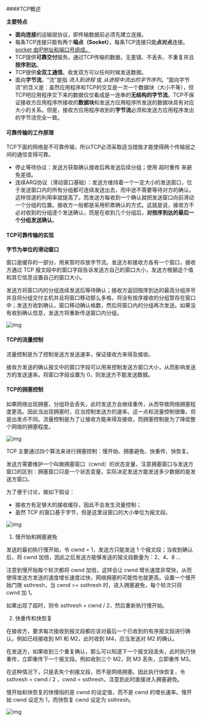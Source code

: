 ####TCP概述

**主要特点**

- **面向连接**的运输层协议，即传输数据前必须先建立连接。
- 每条TCP连接只能有两个**端点（Socket）**，每条TCP连接只能**点对点**连接。<u>socket 由IP地址和端口号组成。</u>
- TCP提供**可靠交付**服务。通过TCP传输的数据，无差错、不丢失、不重复并且**按序到达**。
- TCP提供**全双工通信**。收发双方可以任何时候发送数据。
- 面向**字节流**。“流”是指 *流入到进程* 或 *从进程中流出的字节序列*。“面向字节流”的含义是：虽然应用程序和TCP的交互是一次一个数据块（大小不等），但TCP吧应用程序交下来的数据仅仅看成是一连串的**无结构的字节流**。TCP不保证接收方应用程序所接收的**数据块**和发送方应用程序所发送的数据块具有对应大小的关系。但是，接收方应用程序收到的**字节流**必须和发送方应用程序发出的字节流完全一致。

#### 可靠传输的工作原理

TCP下面的网络是不可靠传输，所以TCP必须采取适当措施才能使得两个传输层之间的通信变得可靠。

- 停止等待协议：发送方获取确认接收后再发送后续分组；使用 超时重传 来避免差错。
- 连续ARQ协议（滑动窗口基础）：发送方维持着一个一定大小的发送窗口，位于发送窗口内的所有分组都可连续发送出去，而中途不需要等待对方的确认。这样信道的利用率就提高了。而发送方每收到一个确认就把发送窗口向前滑动一个分组的位置。接收方一般都是采用积累确认的方式。这就是说，接收方不必对收到的分组逐个发送确认，而是在收到几个分组后，**对按序到达的最后一个分组发送确认**。

#### TCP可靠传输的实现

**字节为单位的滑动窗口**

窗口是缓存的一部分，用来暂时存放字节流。发送方和接收方各有一个窗口，接收方通过 TCP 报文段中的窗口字段告诉发送方自己的窗口大小，发送方根据这个值和其它信息设置自己的窗口大小。

发送方将窗口内的分组连续发送后等待确认；接收方返回按序到达的最高分组序号并且将分组交付主机并且将窗口移动那么多格，将没有按序接收的分组暂存在窗口中；发送方收到确认，窗口移动确认格数，然后将窗口内的分组再次发送。如果没有收到确认信息，发送方将重新传送窗口内分组。

![img](https://cyc2018.github.io/CS-Notes/pics/a3253deb-8d21-40a1-aae4-7d178e4aa319.jpg)

#### TCP的流量控制

流量控制是为了控制发送方发送速率，保证接收方来得及接收。

接收方发送的确认报文中的窗口字段可以用来控制发送方窗口大小，从而影响发送方的发送速率。将窗口字段设置为 0，则发送方不能发送数据。

#### TCP的拥塞控制

如果网络出现拥塞，分组将会丢失，此时发送方会继续重传，从而导致网络拥塞程度更高。因此当出现拥塞时，应当控制发送方的速率。这一点和流量控制很像，但是出发点不同。流量控制是为了让接收方能来得及接收，而拥塞控制是为了降低整个网络的拥塞程度。

![img](https://cyc2018.github.io/CS-Notes/pics/51e2ed95-65b8-4ae9-8af3-65602d452a25.jpg)

TCP 主要通过四个算法来进行拥塞控制：慢开始、拥塞避免、快重传、快恢复。

发送方需要维护一个叫做拥塞窗口（cwnd）的状态变量，注意拥塞窗口与发送方窗口的区别：拥塞窗口只是一个状态变量，实际决定发送方能发送多少数据的是发送方窗口。

为了便于讨论，做如下假设：

- 接收方有足够大的接收缓存，因此不会发生流量控制；
- 虽然 TCP 的窗口基于字节，但是这里设窗口的大小单位为报文段。

![img](https://cyc2018.github.io/CS-Notes/pics/910f613f-514f-4534-87dd-9b4699d59d31.png)

1. 慢开始和拥塞避免

发送的最初执行慢开始，令 cwnd = 1，发送方只能发送 1 个报文段；当收到确认后，将 cwnd 加倍，因此之后发送方能够发送的报文段数量为：2、4、8 ...

注意到慢开始每个轮次都将 cwnd 加倍，这样会让 cwnd 增长速度非常快，从而使得发送方发送的速度增长速度过快，网络拥塞的可能性也就更高。设置一个慢开始门限 ssthresh，当 cwnd >= ssthresh 时，进入拥塞避免，每个轮次只将 cwnd 加 1。

如果出现了超时，则令 ssthresh = cwnd / 2，然后重新执行慢开始。

2. 快重传和快恢复

在接收方，要求每次接收到报文段都应该对最后一个已收到的有序报文段进行确认。例如已经接收到 M1 和 M2，此时收到 M4，应当发送对 M2 的确认。

在发送方，如果收到三个重复确认，那么可以知道下一个报文段丢失，此时执行快重传，立即重传下一个报文段。例如收到三个 M2，则 M3 丢失，立即重传 M3。

在这种情况下，只是丢失个别报文段，而不是网络拥塞。因此执行快恢复，令 ssthresh = cwnd / 2 ，cwnd = ssthresh，注意到此时直接进入拥塞避免。

慢开始和快恢复的快慢指的是 cwnd 的设定值，而不是 cwnd 的增长速率。慢开始 cwnd 设定为 1，而快恢复 cwnd 设定为 ssthresh。

![img](https://cyc2018.github.io/CS-Notes/pics/f61b5419-c94a-4df1-8d4d-aed9ae8cc6d5.png)